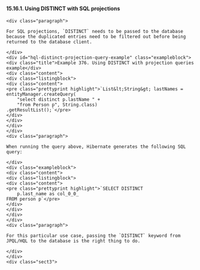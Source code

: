 #### 15.16.1. Using DISTINCT with SQL projections

    <div class="paragraph">

    For SQL projections, `DISTINCT` needs to be passed to the database because the duplicated entries need to be filtered out before being returned to the database client.

    </div>
    <div id="hql-distinct-projection-query-example" class="exampleblock">
    <div class="title">Example 376. Using DISTINCT with projection queries example</div>
    <div class="content">
    <div class="listingblock">
    <div class="content">
    <pre class="prettyprint highlight">`List&lt;String&gt; lastNames = entityManager.createQuery(
        "select distinct p.lastName " +
        "from Person p", String.class)
    .getResultList();`</pre>
    </div>
    </div>
    </div>
    </div>
    <div class="paragraph">

    When running the query above, Hibernate generates the following SQL query:

    </div>
    <div class="exampleblock">
    <div class="content">
    <div class="listingblock">
    <div class="content">
    <pre class="prettyprint highlight">`SELECT DISTINCT
        p.last_name as col_0_0_
    FROM person p`</pre>
    </div>
    </div>
    </div>
    </div>
    <div class="paragraph">

    For this particular use case, passing the `DISTINCT` keyword from JPQL/HQL to the database is the right thing to do.

    </div>
    </div>
    <div class="sect3">
